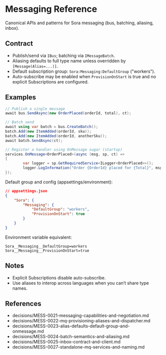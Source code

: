 # Messaging Reference

Canonical APIs and patterns for Sora messaging (bus, batching, aliasing, inbox).

## Contract
- Publish/send via `IBus`; batching via `IMessageBatch`.
- Aliasing defaults to full type name unless overridden by `[Message(Alias=...)]`.
- Default subscription group: `Sora:Messaging:DefaultGroup` ("workers").
- Auto-subscribe may be enabled when `ProvisionOnStart` is true and no explicit Subscriptions are configured.

## Examples

```csharp
// Publish a single message
await bus.SendAsync(new OrderPlaced(orderId, total), ct);

// Batch send
await using var batch = bus.CreateBatch();
batch.Add(new ItemAdded(orderId, sku));
batch.Add(new ItemAdded(orderId, anotherSku));
await batch.SendAsync(ct);

// Register a handler using OnMessage sugar (startup)
services.OnMessage<OrderPlaced>(async (msg, sp, ct) =>
{
		var logger = sp.GetRequiredService<ILogger<OrderPlaced>>();
		logger.LogInformation("Order {OrderId} placed for {Total}", msg.OrderId, msg.Total);
});
```

Default group and config (appsettings/environment):

```json
// appsettings.json
{
	"Sora": {
		"Messaging": {
			"DefaultGroup": "workers",
			"ProvisionOnStart": true
		}
	}
}
```

Environment variable equivalent:
```
Sora__Messaging__DefaultGroup=workers
Sora__Messaging__ProvisionOnStart=true
```

## Notes
- Explicit Subscriptions disable auto-subscribe.
- Use aliases to interop across languages when you can’t share type names.

## References
- decisions/MESS-0021-messaging-capabilities-and-negotiation.md
- decisions/MESS-0022-mq-provisioning-aliases-and-dispatcher.md
- decisions/MESS-0023-alias-defaults-default-group-and-onmessage.md
- decisions/MESS-0024-batch-semantics-and-aliasing.md
- decisions/MESS-0025-inbox-contract-and-client.md
- decisions/MESS-0027-standalone-mq-services-and-naming.md
